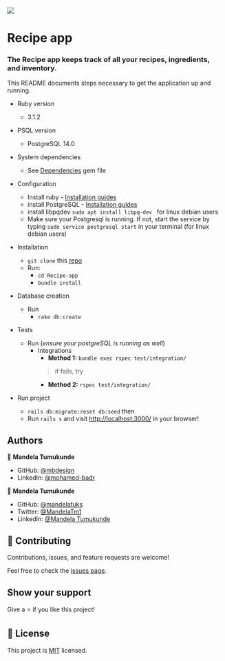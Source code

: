 ![](https://img.shields.io/badge/Microverse-blueviolet)

#  Recipe app

###  The Recipe app keeps track of all your recipes, ingredients, and inventory. 


This README documents steps necessary to get the application up and running.


* Ruby version
  - 3.1.2
* PSQL version
  - PostgreSQL 14.0

* System dependencies
  - See [Dependencies](./Gemfile) gem file

* Configuration
  - Install ruby  - [Installation guides](https://www.ruby-lang.org/en/documentation/installation/)
  - install PostgreSQL - [Installation guides](https://www.postgresql.org/download/linux/)
  - install libpqdev ``` sudo apt install libpq-dev  ``` for linux debian users
  - Make sure your Postgresql is running. If not, start the service by typing ```sudo service postgresql start``` in your terminal (for linux debian users)

* Installation 
  - ```git clone``` this [repo](https://github.com/mandelatuks/Recipe-app)
  - Run:
    - ```cd Recipe-app```
    - ```bundle install```
  
* Database creation
  - Run
       - ```rake db:create```

* Tests
  - Run (*ensure your postgreSQL is running as well*)
      - Integrations
        - **Method 1:** ```bundle exec rspec test/integration/ ```
        > if fails, try
        - **Method 2:**  ```rspec test/integration/```

* Run project
  - ```rails db:migrate:reset db:seed``` then
  - Run ```rails s``` and visit [http://localhost:3000/](http://localhost:3000/) in your browser!

<!-- * Database initialization -->

<!-- * How to run the test suite -->

<!-- * Services (job queues, cache servers, search engines, etc.) -->

<!-- * Deployment instructions -->
## Authors

👤 **Mandela Tumukunde**

- GitHub: [@mbdesign](https://github.com/mbdesigns1989 )
- LinkedIn: [@mohamed-badr](https://www.linkedin.com/in/mohamed-badr-mb/)


👤 **Mandela Tumukunde**

- GitHub: [@mandelatuks](https://github.com/mandelatuks)
- Twitter: [@MandelaTm1](https://twitter.com/MandelaTm1)
- LinkedIn: [@Mandela Tumukunde](https://www.linkedin.com/in/mandela-tumukunde-794755194/)

## 🤝 Contributing

Contributions, issues, and feature requests are welcome!

Feel free to check the [issues page](https://github.com/blessedjasonmwanza/rails-blog-app/issues).

## Show your support

Give a ⭐️ if you like this project!

## 📝 License

This project is [MIT](./MIT.md) licensed.
